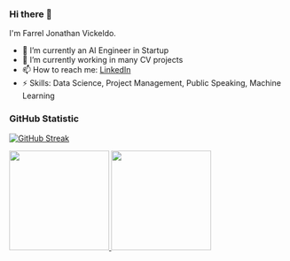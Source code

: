 ### Hi there 👋

<!--
**falthackel/falthackel** is a ✨ _special_ ✨ repository because its `README.md` (this file) appears on your GitHub profile.

Here are some ideas to get you started:

- 🔭 I’m currently working on ...
- 🌱 I’m currently learning ...
- 👯 I’m looking to collaborate on ...
- 🤔 I’m looking for help with ...
- 💬 Ask me about ...
- 📫 How to reach me: ...
- 😄 Pronouns: ...
- ⚡ Fun fact: ...
-->

I'm Farrel Jonathan Vickeldo.<br>
- 🔭 I’m currently an AI Engineer in Startup
- 🌱 I’m currently working in many CV projects
- 📫 How to reach me: [LinkedIn](https://www.linkedin.com/in/falthackel/)
- ⚡ Skills: Data Science, Project Management, Public Speaking, Machine Learning

### GitHub Statistic
[![GitHub Streak](https://streak-stats.demolab.com/?user=falthackel&theme=dark)](https://git.io/streak-stats)
<p align="left">
<a href="https://github.com/falthackel">
  <img height="180em" src="https://github-readme-stats-eight-theta.vercel.app/api?username=falthackel&show_icons=true&theme=algolia&include_all_commits=true&count_private=true"/>
  <img height="180em" src="https://github-readme-stats-eight-theta.vercel.app/api/top-langs/?username=falthackel&layout=compact&theme=algolia"/>
</a>
</p>
